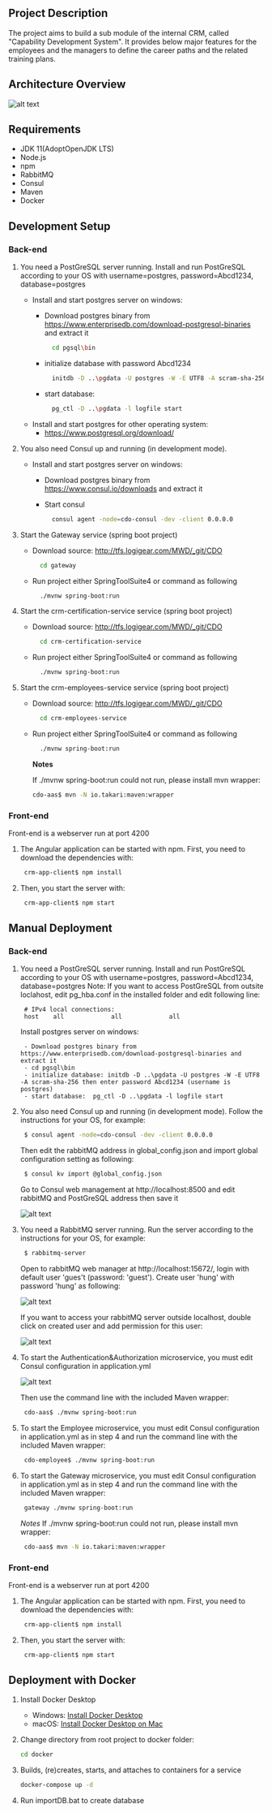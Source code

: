 
## Project Description

The project aims to build a sub module of the internal CRM, called "Capability Development System". It provides below major features for the employees and the managers to define the career paths and the related training plans.
  
## Architecture Overview
  
  ![alt text](./images/architecture.png)
  
## Requirements
* JDK 11(AdoptOpenJDK LTS)  
* Node.js 
* npm 
* RabbitMQ 
* Consul 
* Maven
* Docker

## Development Setup

### Back-end

1. You need a PostGreSQL server running. Install and run PostGreSQL according to your OS with username=postgres, password=Abcd1234, database=postgres
   
   - Install and start postgres server on windows:
     - Download postgres binary from https://www.enterprisedb.com/download-postgresql-binaries and extract it
       
       ```bash
         cd pgsql\bin
       ```
     - initialize database with password Abcd1234
       
       ```bash
         initdb -D ..\pgdata -U postgres -W -E UTF8 -A scram-sha-256
       ```
     - start database:  
       
       ```bash
         pg_ctl -D ..\pgdata -l logfile start
       ```
   - Install and start postgres  for other operating system:
     - https://www.postgresql.org/download/

2. You also need Consul up and running (in development mode). 
   
   - Install and start postgres server on windows:
     - Download postgres binary from https://www.consul.io/downloads and extract it
     - Start consul
       
       ```bash
         consul agent -node=cdo-consul -dev -client 0.0.0.0
       ```

3. Start the Gateway service (spring boot project)
   
   - Download source: http://tfs.logigear.com/MWD/_git/CDO
     
     ```bash
       cd gateway
     ```
   - Run project either SpringToolSuite4 or command as following
     
     ```bash
       ./mvnw spring-boot:run
     ```

4. Start the crm-certification-service service (spring boot project)
   
   - Download source: http://tfs.logigear.com/MWD/_git/CDO
     
     ```bash
       cd crm-certification-service
     ```
   - Run project either SpringToolSuite4 or command as following
     
     ```bash
       ./mvnw spring-boot:run
     ```

5. Start the crm-employees-service service (spring boot project)
   
   - Download source: http://tfs.logigear.com/MWD/_git/CDO
     
     ```bash
       cd crm-employees-service
     ```
   - Run project either SpringToolSuite4 or command as following
     
     ```bash
       ./mvnw spring-boot:run
     ```
     
     **Notes**
     
     If ./mvnw spring-boot:run could not run, please install mvn wrapper:
     
     ```bash
     cdo-aas$ mvn -N io.takari:maven:wrapper
     ```

### Front-end

Front-end is a webserver run at port 4200

1. The Angular application can be started with npm. First, you need to download the dependencies with:
   
   ```bash
    crm-app-client$ npm install
   ```
2. Then, you start the server with:
   
   ```bash
    crm-app-client$ npm start
   ```

## Manual Deployment

### Back-end

1. You need a PostGreSQL server running. Install and run PostGreSQL according to your OS with username=postgres, password=Abcd1234, database=postgres
    Note: If you want to access PostGreSQL from outsite loclahost, edit pg_hba.conf in the installed folder and edit following line:
   
   ```
    # IPv4 local connections:
    host    all             all             all
   ```
   
    Install postgres server on windows:
   
        - Download postgres binary from https://www.enterprisedb.com/download-postgresql-binaries and extract it
        - cd pgsql\bin
        - initialize database: initdb -D ..\pgdata -U postgres -W -E UTF8 -A scram-sha-256 then enter password Abcd1234 (username is postgres)
        - start database:  pg_ctl -D ..\pgdata -l logfile start

2. You also need Consul up and running (in development mode). Follow the instructions for your OS, for example:
   
   ```bash
    $ consul agent -node=cdo-consul -dev -client 0.0.0.0
   ```
   
    Then edit the rabbitMQ address in global_config.json and import global configuration setting as following:
   
   ```bash
    $ consul kv import @global_config.json
   ```
   
    Go to Consul web management at  http://localhost:8500 and edit rabbitMQ and PostGreSQL address then save it
    
    ![alt text](./images/consulKVConfiguration.png)

3. You need a RabbitMQ server running. Run the server according to the instructions for your OS, for example:
   
   ```bash
    $ rabbitmq-server
   ```
   
    Open to rabbitMQ web manager at http://localhost:15672/, login with default user 'gues't (password: 'guest'). Create user 'hung' with password 'hung' as following:
    
    ![alt text](./images/rabbitMQCreateUser.png)
    
    If you want to access your rabbitMQ server outside localhost, double click on created user and add permission for this user:
    
    ![alt text](./images/rabbitMQAddRemotePermission.png)

4. To start the Authentication&Authorization microservice, you must edit Consul configuration in application.yml 
    
    ![alt text](./images/consulConfiguration.png)
   
   Then  use the command line with the included Maven wrapper:
   
   ```bash
    cdo-aas$ ./mvnw spring-boot:run
   ```

5. To start the Employee microservice, you must edit Consul configuration in application.yml as in step 4 and run the command line with the included Maven wrapper:
   
   ```bash
    cdo-employee$ ./mvnw spring-boot:run
   ```

6. To start the Gateway microservice, you must edit Consul configuration in application.yml as in step 4 and run the command line with the included Maven wrapper:
   
   ```bash
    gateway ./mvnw spring-boot:run
   ```
   *Notes*
   If ./mvnw spring-boot:run could not run, please install mvn wrapper:
   
   ```bash
    cdo-aas$ mvn -N io.takari:maven:wrapper
   ```

### Front-end
Front-end is a webserver run at port 4200
1. The Angular application can be started with npm. First, you need to download the dependencies with:
   
   ```bash
    crm-app-client$ npm install
   ```
2. Then, you start the server with:
   
   ```bash
    crm-app-client$ npm start
   ```

## Deployment with Docker

1. Install Docker Desktop
	+ Windows: [Install Docker Desktop ](https://docs.docker.com/docker-for-windows/install/)
	+ macOS:  [Install Docker Desktop on Mac](https://docs.docker.com/docker-for-mac/install/)

2. Change directory from root project  to docker folder:
   
   ```bash
   cd docker
   ```
3. Builds, (re)creates, starts, and attaches to containers for a service
   
   ```bash
   docker-compose up -d
   ```
4. Run importDB.bat to create database
